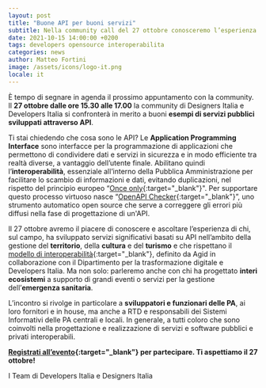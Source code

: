 ```yaml
---
layout: post
title: "Buone API per buoni servizi"
subtitle: Nella community call del 27 ottobre conosceremo l’esperienza di chi ha sviluppato servizi significativi in ambito pubblico basati su API
date: 2021-10-15 14:00:00 +0200
tags: developers opensource interoperabilita
categories: news
author: Matteo Fortini
image: /assets/icons/logo-it.png
locale: it
---
```

È tempo di segnare in agenda il prossimo appuntamento con la community. Il **27 ottobre dalle ore 15.30 alle 17.00** la community di Designers Italia e Developers Italia si confronterà in merito a buoni **esempi di servizi pubblici sviluppati attraverso API**.  

Ti stai chiedendo che cosa sono le API? Le **Application Programming Interface** sono interfacce per la programmazione di applicazioni che permettono di condividere dati e servizi in sicurezza e in modo efficiente tra realtà diverse, a vantaggio dell’utente finale. Abilitano quindi l’**interoperabilità**, essenziale all’interno della Pubblica Amministrazione per facilitare lo scambio di informazioni e dati, evitando duplicazioni, nel rispetto del principio europeo “[Once only](https://ec.europa.eu/cefdigital/wiki/display/CEFDIGITAL/Once+Only+Principle){:target="_blank"}". Per supportare questo processo virtuoso nasce “[OpenAPI Checker](https://medium.com/@Developers_Italia/openapi-checker-il-verificatore-delle-interfacce-digitali-api-1d50b978c8c5){:target="_blank"}”, uno strumento automatico open source che serve a correggere gli errori più diffusi nella fase di progettazione di un'API.

Il 27 ottobre avremo il piacere di conoscere e ascoltare l’esperienza di chi, sul campo, ha sviluppato servizi significativi basati su API nell’ambito della gestione del **territorio**, della **cultura** e del **turismo** e che rispettano il [modello di interoperabilità](https://www.agid.gov.it/it/infrastrutture/sistema-pubblico-connettivita/il-nuovo-modello-interoperabilita){:target="_blank"}, definito da Agid in collaborazione con il Dipartimento per la trasformazione digitale e Developers Italia.  Ma non solo: parleremo anche con chi ha progettato **interi ecosistemi** a supporto di grandi eventi o servizi per la gestione dell’**emergenza sanitaria**. 

L’incontro si rivolge in particolare a **sviluppatori e funzionari delle PA**, ai loro fornitori e in house, ma anche a RTD e responsabili dei Sistemi Informativi delle PA centrali e locali. In generale, a tutti coloro che sono coinvolti nella progettazione e realizzazione di servizi e software pubblici e privati interoperabili.

**[Registrati all’evento](https://mobilizon.it/events/6ec9dd7f-0786-468e-8c67-c336634a2825){:target="_blank"} per partecipare. Ti aspettiamo il 27 ottobre!**

I Team di Developers Italia e Designers Italia
